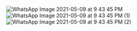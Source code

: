 ![WhatsApp Image 2021-05-09 at 9 43 45 PM](https://user-images.githubusercontent.com/68690160/117579277-c6a10800-b10f-11eb-91d5-7a43f4e52cfd.jpeg)
![WhatsApp Image 2021-05-09 at 9 43 45 PM (1)](https://user-images.githubusercontent.com/68690160/117579279-c7d23500-b10f-11eb-954d-2d958881045f.jpeg)
![WhatsApp Image 2021-05-09 at 9 43 45 PM (2)](https://user-images.githubusercontent.com/68690160/117579281-c86acb80-b10f-11eb-9318-9b983be8ef15.jpeg)
